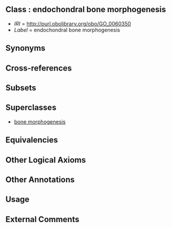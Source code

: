 
## Class : endochondral bone morphogenesis

 * *IRI* = http://purl.obolibrary.org/obo/GO_0060350
 * *Label* = endochondral bone morphogenesis

## Synonyms


## Cross-references


## Subsets


## Superclasses

 * [bone morphogenesis](../../GO/49/GO_0060349.md)

## Equivalencies


## Other Logical Axioms


## Other Annotations


## Usage


## External Comments

